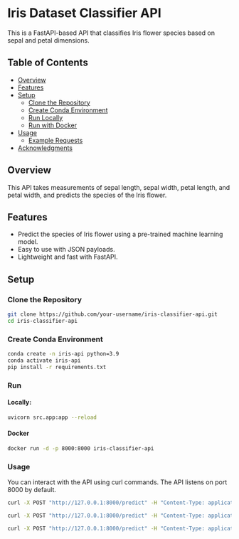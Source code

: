 # Iris Dataset Classifier API

This is a FastAPI-based API that classifies Iris flower species based on sepal and petal dimensions.

## Table of Contents
- [Overview](#overview)
- [Features](#features)
- [Setup](#setup)
  - [Clone the Repository](#clone-the-repository)
  - [Create Conda Environment](#create-conda-environment)
  - [Run Locally](#run-locally)
  - [Run with Docker](#run-with-docker)
- [Usage](#usage)
  - [Example Requests](#example-requests)
- [Acknowledgments](#acknowledgments)

## Overview

This API takes measurements of sepal length, sepal width, petal length, and petal width, and predicts the species of the Iris flower.

## Features

- Predict the species of Iris flower using a pre-trained machine learning model.
- Easy to use with JSON payloads.
- Lightweight and fast with FastAPI.

## Setup

### Clone the Repository

```bash
git clone https://github.com/your-username/iris-classifier-api.git
cd iris-classifier-api
```

### Create Conda Environment
```bash
conda create -n iris-api python=3.9
conda activate iris-api
pip install -r requirements.txt
```
### Run

#### Locally:
```bash
uvicorn src.app:app --reload
```
#### Docker
```bash
docker run -d -p 8000:8000 iris-classifier-api
```

### Usage
You can interact with the API using curl commands. The API listens on port 8000 by default.

```bash
curl -X POST "http://127.0.0.1:8000/predict" -H "Content-Type: application/json" -d '{"sepal_length": 5.1, "sepal_width": 3.5, "petal_length": 1.4, "petal_width": 0.2}'
```

```bash
curl -X POST "http://127.0.0.1:8000/predict" -H "Content-Type: application/json" -d '{"sepal_length": 6.2, "sepal_width": 3.4, "petal_length": 5.4, "petal_width": 2.3}'
```

```bash
curl -X POST "http://127.0.0.1:8000/predict" -H "Content-Type: application/json" -d '{"sepal_length": 4.7, "sepal_width": 3.2, "petal_length": 1.3, "petal_width": 0.2}'
```
